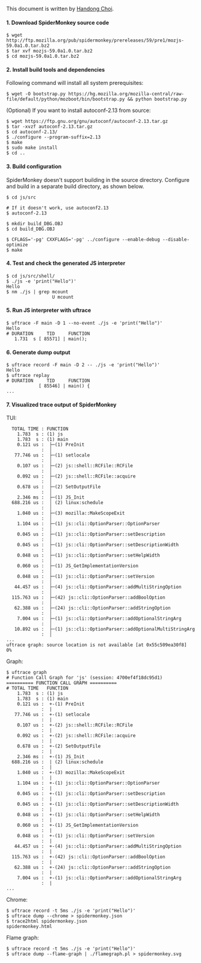 This document is written by [Handong Choi](https://github.com/henrychoi7).

#### 1. Download SpiderMonkey source code

```
$ wget http://ftp.mozilla.org/pub/spidermonkey/prereleases/59/pre1/mozjs-59.0a1.0.tar.bz2
$ tar xvf mozjs-59.0a1.0.tar.bz2
$ cd mozjs-59.0a1.0.tar.bz2
```

#### 2. Install build tools and dependencies

Following command will install all system prerequisites:
```
$ wget -O bootstrap.py https://hg.mozilla.org/mozilla-central/raw-file/default/python/mozboot/bin/bootstrap.py && python bootstrap.py
```

(Optional) If you want to install autoconf-2.13 from source:
```
$ wget https://ftp.gnu.org/gnu/autoconf/autoconf-2.13.tar.gz
$ tar -xvzf autoconf-2.13.tar.gz
$ cd autoconf-2.13/
$ ./configure --program-suffix=2.13
$ make
$ sudo make install
$ cd ..
```

#### 3. Build configuration

SpiderMonkey doesn't support building in the source directory. Configure and build in a separate build directory, as shown below.
```
$ cd js/src

# If it doesn't work, use autoconf2.13
$ autoconf-2.13

$ mkdir build_DBG.OBJ
$ cd build_DBG.OBJ

$ CFLAGS='-pg' CXXFLAGS='-pg' ../configure --enable-debug --disable-optimize
$ make
```

#### 4. Test and check the generated JS interpreter

```
$ cd js/src/shell/
$ ./js -e 'print("Hello")'
Hello
$ nm ./js | grep mcount
                 U mcount
```

#### 5. Run JS interpreter with uftrace

```
$ uftrace -F main -D 1 --no-event ./js -e 'print("Hello")'
Hello
# DURATION     TID     FUNCTION
   1.731  s [ 85571] | main();
```

#### 6. Generate dump output

```
$ uftrace record -F main -D 2 -- ./js -e 'print("Hello")'
Hello
$ uftrace replay
# DURATION     TID     FUNCTION
            [ 85546] | main() {
...
```

#### 7. Visualized trace output of SpiderMonkey

TUI:
```
  TOTAL TIME : FUNCTION
    1.783  s : (1) js
    1.783  s : (1) main
    0.121 us :  ├─(1) PreInit
             :  │
   77.746 us :  ├─(1) setlocale
             :  │
    0.107 us :  ├─(2) js::shell::RCFile::RCFile
             :  │
    0.092 us :  ├─(2) js::shell::RCFile::acquire
             :  │
    0.678 us :  ├─(2) SetOutputFile
             :  │
    2.346 ms :  ├─(1) JS_Init
  688.216 us :  │ (2) linux:schedule
             :  │
    1.040 us :  ├─(3) mozilla::MakeScopeExit
             :  │
    1.104 us :  ├─(1) js::cli::OptionParser::OptionParser
             :  │
    0.045 us :  ├─(1) js::cli::OptionParser::setDescription
             :  │
    0.045 us :  ├─(1) js::cli::OptionParser::setDescriptionWidth
             :  │
    0.048 us :  ├─(1) js::cli::OptionParser::setHelpWidth
             :  │
    0.060 us :  ├─(1) JS_GetImplementationVersion
             :  │
    0.048 us :  ├─(1) js::cli::OptionParser::setVersion
             :  │
   44.457 us :  ├─(4) js::cli::OptionParser::addMultiStringOption
             :  │
  115.763 us :  ├─(42) js::cli::OptionParser::addBoolOption
             :  │
   62.388 us :  ├─(24) js::cli::OptionParser::addStringOption
             :  │
    7.004 us :  ├─(1) js::cli::OptionParser::addOptionalStringArg
             :  │
   10.892 us :  ├─(1) js::cli::OptionParser::addOptionalMultiStringArg
             :  │
...
uftrace graph: source location is not available [at 0x55c509ea30f8]              0%
```

Graph:
```
$ uftrace graph
# Function Call Graph for 'js' (session: 4700ef4f18dc95d1)
========== FUNCTION CALL GRAPH ==========
# TOTAL TIME   FUNCTION
    1.783  s : (1) js
    1.783  s : (1) main
    0.121 us :  +-(1) PreInit
             :  |
   77.746 us :  +-(1) setlocale
             :  |
    0.107 us :  +-(2) js::shell::RCFile::RCFile
             :  |
    0.092 us :  +-(2) js::shell::RCFile::acquire
             :  |
    0.678 us :  +-(2) SetOutputFile
             :  |
    2.346 ms :  +-(1) JS_Init
  688.216 us :  | (2) linux:schedule
             :  |
    1.040 us :  +-(3) mozilla::MakeScopeExit
             :  |
    1.104 us :  +-(1) js::cli::OptionParser::OptionParser
             :  |
    0.045 us :  +-(1) js::cli::OptionParser::setDescription
             :  |
    0.045 us :  +-(1) js::cli::OptionParser::setDescriptionWidth
             :  |
    0.048 us :  +-(1) js::cli::OptionParser::setHelpWidth
             :  |
    0.060 us :  +-(1) JS_GetImplementationVersion
             :  |
    0.048 us :  +-(1) js::cli::OptionParser::setVersion
             :  |
   44.457 us :  +-(4) js::cli::OptionParser::addMultiStringOption
             :  |
  115.763 us :  +-(42) js::cli::OptionParser::addBoolOption
             :  |
   62.388 us :  +-(24) js::cli::OptionParser::addStringOption
             :  |
    7.004 us :  +-(1) js::cli::OptionParser::addOptionalStringArg
             :  |
...
```

Chrome:
```
$ uftrace record -t 5ms ./js -e 'print("Hello")'
$ uftrace dump --chrome > spidermonkey.json
$ trace2html spidermonkey.json
spidermonkey.html
```

Flame graph:
```
$ uftrace record -t 5ms ./js -e 'print("Hello")'
$ uftrace dump --flame-graph | ./flamegraph.pl > spidermonkey.svg
```
